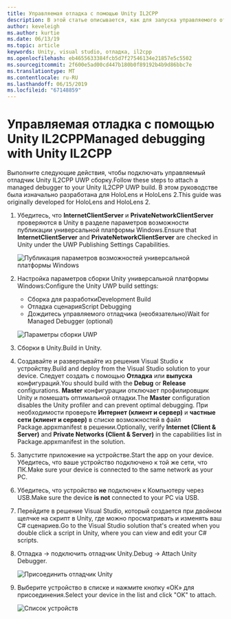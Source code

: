 ```yaml
---
title: Управляемая отладка с помощью Unity IL2CPP
description: В этой статье описывается, как для запуска управляемого отладчика в проекте Unity IL2CPP UWP.
author: keveleigh
ms.author: kurtie
ms.date: 06/13/19
ms.topic: article
keywords: Unity, visual studio, отладка, il2cpp
ms.openlocfilehash: eb4655633384fcb5d7f27546134e21857e5c5502
ms.sourcegitcommit: 2f600e5ad00cd447b180b0f89192b4b9d86bbc7e
ms.translationtype: MT
ms.contentlocale: ru-RU
ms.lasthandoff: 06/15/2019
ms.locfileid: "67148859"
---
```

# <a name="managed-debugging-with-unity-il2cpp"></a><span data-ttu-id="1a95f-104">Управляемая отладка с помощью Unity IL2CPP</span><span class="sxs-lookup"><span data-stu-id="1a95f-104">Managed debugging with Unity IL2CPP</span></span>

<span data-ttu-id="1a95f-105">Выполните следующие действия, чтобы подключать управляемый отладчик Unity IL2CPP UWP сборку.</span><span class="sxs-lookup"><span data-stu-id="1a95f-105">Follow these steps to attach a managed debugger to your Unity IL2CPP UWP build.</span></span> <span data-ttu-id="1a95f-106">В этом руководстве была изначально разработана для HoloLens и HoloLens 2.</span><span class="sxs-lookup"><span data-stu-id="1a95f-106">This guide was originally developed for HoloLens and HoloLens 2.</span></span>

1. <span data-ttu-id="1a95f-107">Убедитесь, что **InternetClientServer** и **PrivateNetworkClientServer** проверяются в Unity в разделе параметров возможности публикации универсальной платформы Windows.</span><span class="sxs-lookup"><span data-stu-id="1a95f-107">Ensure that **InternetClientServer** and **PrivateNetworkClientServer** are checked in Unity under the UWP Publishing Settings Capabilities.</span></span>

    ![Публикация параметров возможностей универсальной платформы Windows](images/il2cpp-debugging-capabilities.png)

1. <span data-ttu-id="1a95f-109">Настройка параметров сборки Unity универсальной платформы Windows:</span><span class="sxs-lookup"><span data-stu-id="1a95f-109">Configure the Unity UWP build settings:</span></span>
    - <span data-ttu-id="1a95f-110">Сборка для разработки</span><span class="sxs-lookup"><span data-stu-id="1a95f-110">Development Build</span></span>
    - <span data-ttu-id="1a95f-111">Отладка сценария</span><span class="sxs-lookup"><span data-stu-id="1a95f-111">Script Debugging</span></span>
    - <span data-ttu-id="1a95f-112">Дождитесь управляемого отладчика (необязательно)</span><span class="sxs-lookup"><span data-stu-id="1a95f-112">Wait for Managed Debugger (optional)</span></span>

    ![Параметры сборки UWP](images/il2cpp-debugging-build.png)

1. <span data-ttu-id="1a95f-114">Сборки в Unity.</span><span class="sxs-lookup"><span data-stu-id="1a95f-114">Build in Unity.</span></span>
1. <span data-ttu-id="1a95f-115">Создавайте и развертывайте из решения Visual Studio к устройству.</span><span class="sxs-lookup"><span data-stu-id="1a95f-115">Build and deploy from the Visual Studio solution to your device.</span></span> <span data-ttu-id="1a95f-116">Следует создать с помощью **Отладка** или **выпуска** конфигураций.</span><span class="sxs-lookup"><span data-stu-id="1a95f-116">You should build with the **Debug** or **Release** configurations.</span></span> <span data-ttu-id="1a95f-117">**Master** конфигурации отключает профилировщик Unity и помешать оптимальной отладки.</span><span class="sxs-lookup"><span data-stu-id="1a95f-117">The **Master** configuration disables the Unity profiler and can prevent optimal debugging.</span></span> <span data-ttu-id="1a95f-118">При необходимости проверьте **Интернет (клиент и сервер)** и **частные сети (клиент и сервер)** в списке возможностей в файл Package.appxmanifest в решении.</span><span class="sxs-lookup"><span data-stu-id="1a95f-118">Optionally, verify **Internet (Client & Server)** and **Private Networks (Client & Server)** in the capabilities list in Package.appxmanifest in the solution.</span></span>
1. <span data-ttu-id="1a95f-119">Запустите приложение на устройстве.</span><span class="sxs-lookup"><span data-stu-id="1a95f-119">Start the app on your device.</span></span> <span data-ttu-id="1a95f-120">Убедитесь, что ваше устройство подключено к той же сети, что ПК.</span><span class="sxs-lookup"><span data-stu-id="1a95f-120">Make sure your device is connected to the same network as your PC.</span></span>
1. <span data-ttu-id="1a95f-121">Убедитесь, что устройство **не** подключен к Компьютеру через USB.</span><span class="sxs-lookup"><span data-stu-id="1a95f-121">Make sure the device **is not** connected to your PC via USB.</span></span>
1. <span data-ttu-id="1a95f-122">Перейдите в решение Visual Studio, который создается при двойном щелчке на скрипт в Unity, где можно просматривать и изменять ваш C# сценариев.</span><span class="sxs-lookup"><span data-stu-id="1a95f-122">Go to the Visual Studio solution that's created when you double click a script in Unity, where you can view and edit your C# scripts.</span></span>
1. <span data-ttu-id="1a95f-123">Отладка -> подключить отладчик Unity.</span><span class="sxs-lookup"><span data-stu-id="1a95f-123">Debug -> Attach Unity Debugger.</span></span>

    ![Присоединить отладчик Unity](images/il2cpp-debugging-attach.png)

1. <span data-ttu-id="1a95f-125">Выберите устройство в списке и нажмите кнопку «ОК» для присоединения.</span><span class="sxs-lookup"><span data-stu-id="1a95f-125">Select your device in the list and click "OK" to attach.</span></span>

    ![Список устройств](images/il2cpp-debugging-machines.png)
